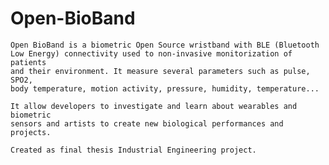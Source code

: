 # Open-BioBand

    Open BioBand is a biometric Open Source wristband with BLE (Bluetooth
    Low Energy) connectivity used to non-invasive monitorization of patients
    and their environment. It measure several parameters such as pulse, SPO2,
    body temperature, motion activity, pressure, humidity, temperature...

    It allow developers to investigate and learn about wearables and biometric 
    sensors and artists to create new biological performances and projects.
    
    Created as final thesis Industrial Engineering project.
